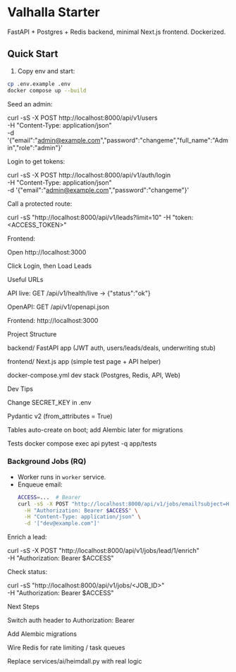 # Valhalla Starter

FastAPI + Postgres + Redis backend, minimal Next.js frontend. Dockerized.

## Quick Start
1) Copy env and start:
```bash
cp .env.example .env
docker compose up --build
```

Seed an admin:

curl -sS -X POST http://localhost:8000/api/v1/users \
  -H "Content-Type: application/json" \
  -d '{"email":"admin@example.com","password":"changeme","full_name":"Admin","role":"admin"}'

Login to get tokens:

curl -sS -X POST http://localhost:8000/api/v1/auth/login \
  -H "Content-Type: application/json" \
  -d '{"email":"admin@example.com","password":"changeme"}'

Call a protected route:

curl -sS "http://localhost:8000/api/v1/leads?limit=10" -H "token: <ACCESS_TOKEN>"

Frontend:

Open http://localhost:3000

Click Login, then Load Leads

Useful URLs

API live: GET /api/v1/health/live → {"status":"ok"}

OpenAPI: GET /api/v1/openapi.json

Frontend: http://localhost:3000

Project Structure

backend/ FastAPI app (JWT auth, users/leads/deals, underwriting stub)

frontend/ Next.js app (simple test page + API helper)

docker-compose.yml dev stack (Postgres, Redis, API, Web)

Dev Tips

Change SECRET_KEY in .env

Pydantic v2 (from_attributes = True)

Tables auto-create on boot; add Alembic later for migrations

Tests
docker compose exec api pytest -q app/tests

### Background Jobs (RQ)
- Worker runs in `worker` service.
- Enqueue email:
  ```bash
  ACCESS=...  # Bearer
  curl -sS -X POST "http://localhost:8000/api/v1/jobs/email?subject=Hello&body=Test" \
    -H "Authorization: Bearer $ACCESS" \
    -H "Content-Type: application/json" \
    -d '["dev@example.com"]'
  ```

Enrich a lead:

curl -sS -X POST "http://localhost:8000/api/v1/jobs/lead/1/enrich" \
  -H "Authorization: Bearer $ACCESS"

Check status:

curl -sS "http://localhost:8000/api/v1/jobs/<JOB_ID>" \
  -H "Authorization: Bearer $ACCESS"

Next Steps

Switch auth header to Authorization: Bearer <token>

Add Alembic migrations

Wire Redis for rate limiting / task queues

Replace services/ai/heimdall.py with real logic
